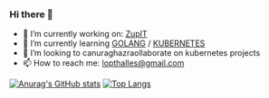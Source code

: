 ### Hi there 👋


- 🔭 I’m currently working on: [ZupIT]
- 🌱 I’m currently learning  [GOLANG] / [KUBERNETES]
- 👯 I’m looking to canuraghazraollaborate on  kubernetes projects
- 📫 How to reach me: lopthalles@gmail.com



[![Anurag's GitHub stats](https://github-readme-stats.vercel.app/api?username=thalleslmf)](https://github.com/anuraghazra/github-readme-stats)
[![Top Langs](https://github-readme-stats.vercel.app/api/top-langs/?username=thalleslmf)](https://github.com/anuraghazra/github-readme-stats)


[ZupIT]:https://github.com/ZupIT
[GOLANG]:https://tour.golang.org/welcome/1
[KUBERNETES]:https://kubernetes.io/
